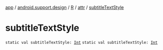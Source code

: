 [app](../../../index.md) / [android.support.design](../../index.md) / [R](../index.md) / [attr](index.md) / [subtitleTextStyle](./subtitle-text-style.md)

# subtitleTextStyle

`static val subtitleTextStyle: `[`Int`](https://kotlinlang.org/api/latest/jvm/stdlib/kotlin/-int/index.html)
`static val subtitleTextStyle: `[`Int`](https://kotlinlang.org/api/latest/jvm/stdlib/kotlin/-int/index.html)